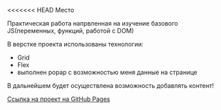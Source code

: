 <<<<<<< HEAD
Место

Практическая работа напрвленная на изучение базового JS(переменных, функций, работой с DOM)

В верстке проекта использованы технологии:

- Grid
- Flex
- выполнен popap с возможностью меня данные на странице

В дальнейшем будет осуществлена возможность добавлять контент!

[Ссылка на проект на GitHub Pages](https://ushakovdmitry.github.io/mesto/)

